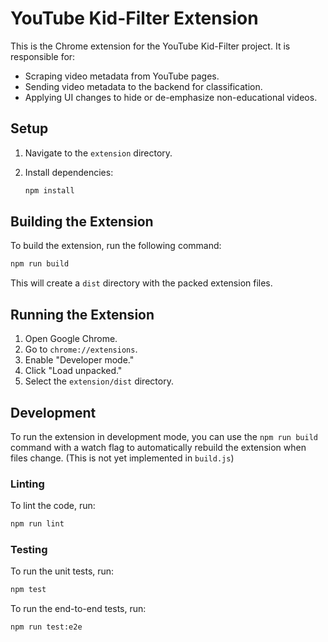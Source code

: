 # YouTube Kid-Filter Extension

This is the Chrome extension for the YouTube Kid-Filter project. It is responsible for:

*   Scraping video metadata from YouTube pages.
*   Sending video metadata to the backend for classification.
*   Applying UI changes to hide or de-emphasize non-educational videos.

## Setup

1.  Navigate to the `extension` directory.
2.  Install dependencies:

    ```bash
    npm install
    ```

## Building the Extension

To build the extension, run the following command:

```bash
npm run build
```

This will create a `dist` directory with the packed extension files.

## Running the Extension

1.  Open Google Chrome.
2.  Go to `chrome://extensions`.
3.  Enable "Developer mode."
4.  Click "Load unpacked."
5.  Select the `extension/dist` directory.

## Development

To run the extension in development mode, you can use the `npm run build` command with a watch flag to automatically rebuild the extension when files change. (This is not yet implemented in `build.js`)

### Linting

To lint the code, run:

```bash
npm run lint
```

### Testing

To run the unit tests, run:

```bash
npm test
```

To run the end-to-end tests, run:

```bash
npm run test:e2e
```
